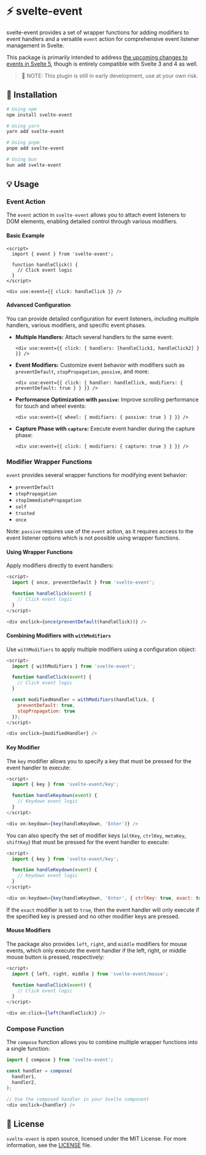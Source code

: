 # ⚡️ svelte-event

svelte-event provides a set of wrapper functions for adding modifiers to event handlers and a versatile `event` action for comprehensive event listener management in Svelte.

This package is primarily intended to address [the upcoming changes to events in Svelte 5](https://svelte-5-preview.vercel.app/docs/event-handlers), though is entirely compatible with Svelte 3 and 4 as well.

> 🚧 NOTE: This plugin is still in early development, use at your own risk.

## 🚀 Installation

```bash
# Using npm
npm install svelte-event

# Using yarn
yarn add svelte-event

# Using pnpm
pnpm add svelte-event

# Using bun
bun add svelte-event
```

## 💡 Usage

### Event Action
The `event` action in `svelte-event` allows you to attach event listeners to DOM elements, enabling detailed control through various modifiers.

#### Basic Example
```svelte
<script>
  import { event } from 'svelte-event';

  function handleClick() {
    // Click event logic
  }
</script>

<div use:event={{ click: handleClick }} />
```

#### Advanced Configuration
You can provide detailed configuration for event listeners, including multiple handlers, various modifiers, and specific event phases.

- **Multiple Handlers:**
  Attach several handlers to the same event:
  ```svelte
  <div use:event={{ click: { handlers: [handleClick1, handleClick2] } }} />
  ```

- **Event Modifiers:**
  Customize event behavior with modifiers such as `preventDefault`, `stopPropagation`, `passive`, and more:
  ```svelte
  <div use:event={{ click: { handler: handleClick, modifiers: { preventDefault: true } } }} />
  ```

- **Performance Optimization with `passive`:**
  Improve scrolling performance for touch and wheel events:
  ```svelte
  <div use:event={{ wheel: { modifiers: { passive: true } } }} />
  ```

- **Capture Phase with `capture`:**
  Execute event handler during the capture phase:
  ```svelte
  <div use:event={{ click: { modifiers: { capture: true } } }} />
  ```

### Modifier Wrapper Functions
`event` provides several wrapper functions for modifying event behavior:

- `preventDefault`
- `stopPropagation`
- `stopImmediatePropagation`
- `self`
- `trusted`
- `once`

Note: `passive` requires use of the `event` action, as it requires access to the event listener options which is not possible using wrapper functions.

#### Using Wrapper Functions
Apply modifiers directly to event handlers:

```javascript
<script>
  import { once, preventDefault } from 'svelte-event';

  function handleClick(event) {
    // Click event logic
  }
</script>

<div onclick={once(preventDefault(handleClick))} />
```

#### Combining Modifiers with `withModifiers`
Use `withModifiers` to apply multiple modifiers using a configuration object:

```javascript
<script>
  import { withModifiers } from 'svelte-event';

  function handleClick(event) {
    // Click event logic
  }

  const modifiedHandler = withModifiers(handleClick, {
    preventDefault: true,
    stopPropagation: true
  });
</script>

<div onclick={modifiedHandler} />
```

#### Key Modifier
The `key` modifier allows you to specify a key that must be pressed for the event handler to execute:

```javascript
<script>
  import { key } from 'svelte-event/key';

  function handleKeydown(event) {
    // Keydown event logic
  }
</script>

<div on:keydown={key(handleKeydown, 'Enter')} />
```

You can also specify the set of modifier keys (`altKey`, `ctrlKey`, `metaKey`, `shiftKey`) that must be pressed for the event handler to execute:

```javascript
<script>
  import { key } from 'svelte-event/key';

  function handleKeydown(event) {
    // Keydown event logic
  }
</script>

<div on:keydown={key(handleKeydown, 'Enter', { ctrlKey: true, exact: true })} />
```

If the `exact` modifier is set to `true`, then the event handler will only execute if the specified key is pressed and no other modifier keys are pressed.


#### Mouse Modifiers
The package also provides `left`, `right`, and `middle` modifiers for mouse events, which only execute the event handler if the left, right, or middle mouse button is pressed, respectively:

```javascript
<script>
  import { left, right, middle } from 'svelte-event/mouse';

  function handleClick(event) {
    // Click event logic
  }
</script>

<div on:click={left(handleClick)} />
```

### Compose Function
The `compose` function allows you to combine multiple wrapper functions into a single function:

```javascript
import { compose } from 'svelte-event';

const handler = compose(
  handler1,
  handler2,
);

// Use the composed handler in your Svelte component
<div onclick={handler} />
```

## 📜 License
`svelte-event` is open source, licensed under the MIT License. For more information, see the [LICENSE](LICENSE) file.